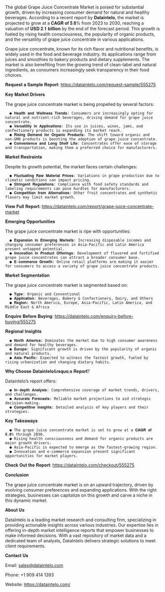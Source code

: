 The global Grape Juice Concentrate Market is poised for substantial growth, driven by increasing consumer demand for natural and healthy beverages. According to a recent report by 𝐃𝐚𝐭𝐚𝐢𝐧𝐭𝐞𝐥𝐨, the market is projected to grow at a 𝐂𝐀𝐆𝐑 𝐨𝐟 𝟓.𝟖% from 2023 to 2030, reaching a valuation of 𝐔𝐒𝐃 𝟐.𝟏 𝐛𝐢𝐥𝐥𝐢𝐨𝐧 by the end of the forecast period. This growth is fueled by rising health consciousness, the popularity of organic products, and the versatility of grape juice concentrate in various applications.

  Grape juice concentrate, known for its rich flavor and nutritional benefits, is widely used in the food and beverage industry. Its applications range from juices and smoothies to bakery products and dietary supplements. The market is also benefiting from the growing trend of clean-label and natural ingredients, as consumers increasingly seek transparency in their food choices.

  𝐑𝐞𝐪𝐮𝐞𝐬𝐭 𝐚 𝐒𝐚𝐦𝐩𝐥𝐞 𝐑𝐞𝐩𝐨𝐫𝐭: https://dataintelo.com/request-sample/555275

  𝐊𝐞𝐲 𝐌𝐚𝐫𝐤𝐞𝐭 𝐃𝐫𝐢𝐯𝐞𝐫𝐬

  The grape juice concentrate market is being propelled by several factors:

  
      ● 𝐇𝐞𝐚𝐥𝐭𝐡 𝐚𝐧𝐝 𝐖𝐞𝐥𝐥𝐧𝐞𝐬𝐬 𝐓𝐫𝐞𝐧𝐝𝐬: Consumers are increasingly opting for natural and nutrient-rich beverages, driving demand for grape juice concentrate. 
      ● 𝐕𝐞𝐫𝐬𝐚𝐭𝐢𝐥𝐢𝐭𝐲 𝐢𝐧 𝐀𝐩𝐩𝐥𝐢𝐜𝐚𝐭𝐢𝐨𝐧𝐬: Its use in juices, wines, jams, and confectionery products is expanding its market reach. 
      ● 𝐑𝐢𝐬𝐢𝐧𝐠 𝐃𝐞𝐦𝐚𝐧𝐝 𝐟𝐨𝐫 𝐎𝐫𝐠𝐚𝐧𝐢𝐜 𝐏𝐫𝐨𝐝𝐮𝐜𝐭𝐬: The shift toward organic and non-GMO products is boosting the adoption of grape juice concentrate. 
      ● 𝐂𝐨𝐧𝐯𝐞𝐧𝐢𝐞𝐧𝐜𝐞 𝐚𝐧𝐝 𝐋𝐨𝐧𝐠 𝐒𝐡𝐞𝐥𝐟 𝐋𝐢𝐟𝐞: Concentrates offer ease of storage and transportation, making them a preferred choice for manufacturers. 
   
  𝐌𝐚𝐫𝐤𝐞𝐭 𝐑𝐞𝐬𝐭𝐫𝐚𝐢𝐧𝐭𝐬

  Despite its growth potential, the market faces certain challenges:

  
      ● 𝐅𝐥𝐮𝐜𝐭𝐮𝐚𝐭𝐢𝐧𝐠 𝐑𝐚𝐰 𝐌𝐚𝐭𝐞𝐫𝐢𝐚𝐥 𝐏𝐫𝐢𝐜𝐞𝐬: Variations in grape production due to climatic conditions can impact pricing. 
      ● 𝐒𝐭𝐫𝐢𝐧𝐠𝐞𝐧𝐭 𝐑𝐞𝐠𝐮𝐥𝐚𝐭𝐢𝐨𝐧𝐬: Compliance with food safety standards and labeling requirements can pose hurdles for manufacturers. 
      ● 𝐂𝐨𝐦𝐩𝐞𝐭𝐢𝐭𝐢𝐨𝐧 𝐟𝐫𝐨𝐦 𝐀𝐥𝐭𝐞𝐫𝐧𝐚𝐭𝐢𝐯𝐞𝐬: Other fruit concentrates and synthetic flavors may limit market growth. 
   
  𝐕𝐢𝐞𝐰 𝐅𝐮𝐥𝐥 𝐑𝐞𝐩𝐨𝐫𝐭: https://dataintelo.com/report/grape-juice-concentrate-market

  𝐄𝐦𝐞𝐫𝐠𝐢𝐧𝐠 𝐎𝐩𝐩𝐨𝐫𝐭𝐮𝐧𝐢𝐭𝐢𝐞𝐬

  The grape juice concentrate market is ripe with opportunities:

  
      ● 𝐄𝐱𝐩𝐚𝐧𝐬𝐢𝐨𝐧 𝐢𝐧 𝐄𝐦𝐞𝐫𝐠𝐢𝐧𝐠 𝐌𝐚𝐫𝐤𝐞𝐭𝐬: Increasing disposable incomes and changing consumer preferences in Asia-Pacific and Latin America present untapped potential. 
      ● 𝐈𝐧𝐧𝐨𝐯𝐚𝐭𝐢𝐨𝐧 𝐢𝐧 𝐏𝐫𝐨𝐝𝐮𝐜𝐭 𝐎𝐟𝐟𝐞𝐫𝐢𝐧𝐠𝐬: Development of flavored and fortified grape juice concentrates can attract a broader consumer base. 
      ● 𝐄-𝐜𝐨𝐦𝐦𝐞𝐫𝐜𝐞 𝐆𝐫𝐨𝐰𝐭𝐡: Online retail platforms are making it easier for consumers to access a variety of grape juice concentrate products. 
   
  𝐌𝐚𝐫𝐤𝐞𝐭 𝐒𝐞𝐠𝐦𝐞𝐧𝐭𝐚𝐭𝐢𝐨𝐧

  The grape juice concentrate market is segmented based on:

  
      ● 𝐓𝐲𝐩𝐞: Organic and Conventional 
      ● 𝐀𝐩𝐩𝐥𝐢𝐜𝐚𝐭𝐢𝐨𝐧: Beverages, Bakery & Confectionery, Dairy, and Others 
      ● 𝐑𝐞𝐠𝐢𝐨𝐧: North America, Europe, Asia-Pacific, Latin America, and Middle East & Africa 
   
  𝐄𝐧𝐪𝐮𝐢𝐫𝐞 𝐁𝐞𝐟𝐨𝐫𝐞 𝐁𝐮𝐲𝐢𝐧𝐠: https://dataintelo.com/enquiry-before-buying/555275

  𝐑𝐞𝐠𝐢𝐨𝐧𝐚𝐥 𝐈𝐧𝐬𝐢𝐠𝐡𝐭𝐬

  
      ● 𝐍𝐨𝐫𝐭𝐡 𝐀𝐦𝐞𝐫𝐢𝐜𝐚: Dominates the market due to high consumer awareness and demand for healthy beverages. 
      ● 𝐄𝐮𝐫𝐨𝐩𝐞: Significant growth is driven by the popularity of organic and natural products. 
      ● 𝐀𝐬𝐢𝐚-𝐏𝐚𝐜𝐢𝐟𝐢𝐜: Expected to witness the fastest growth, fueled by rising urbanization and changing dietary habits. 
   
  𝐖𝐡𝐲 𝐂𝐡𝐨𝐨𝐬𝐞 𝐃𝐚𝐭𝐚𝐢𝐧𝐭𝐞𝐥𝐨&𝐫𝐬𝐪𝐮𝐨;𝐬 𝐑𝐞𝐩𝐨𝐫𝐭?

  Dataintelo’s report offers:

  
      ● 𝐈𝐧-𝐝𝐞𝐩𝐭𝐡 𝐀𝐧𝐚𝐥𝐲𝐬𝐢𝐬: Comprehensive coverage of market trends, drivers, and challenges. 
      ● 𝐀𝐜𝐜𝐮𝐫𝐚𝐭𝐞 𝐅𝐨𝐫𝐞𝐜𝐚𝐬𝐭𝐬: Reliable market projections to aid strategic decision-making. 
      ● 𝐂𝐨𝐦𝐩𝐞𝐭𝐢𝐭𝐢𝐯𝐞 𝐈𝐧𝐬𝐢𝐠𝐡𝐭𝐬: Detailed analysis of key players and their strategies. 
   
  𝐊𝐞𝐲 𝐓𝐚𝐤𝐞𝐚𝐰𝐚𝐲𝐬

  
      ● The grape juice concentrate market is set to grow at a 𝐂𝐀𝐆𝐑 𝐨𝐟 𝟓.𝟖% through 2030. 
      ● Rising health consciousness and demand for organic products are major growth drivers. 
      ● Asia-Pacific is expected to emerge as the fastest-growing region. 
      ● Innovation and e-commerce expansion present significant opportunities for market players. 
   
  𝐂𝐡𝐞𝐜𝐤 𝐎𝐮𝐭 𝐭𝐡𝐞 𝐑𝐞𝐩𝐨𝐫𝐭: https://dataintelo.com/checkout/555275

  𝐂𝐨𝐧𝐜𝐥𝐮𝐬𝐢𝐨𝐧

  The grape juice concentrate market is on an upward trajectory, driven by evolving consumer preferences and expanding applications. With the right strategies, businesses can capitalize on this growth and carve a niche in this dynamic market.

  𝐀𝐛𝐨𝐮𝐭 𝐔𝐬

  DataIntelo is a leading market research and consulting firm, specializing in providing actionable insights across various industries. Our expertise lies in offering in-depth market intelligence reports that empower businesses to make informed decisions. With a vast repository of market data and a dedicated team of analysts, DataIntelo delivers strategic solutions to meet client requirements.

  𝐂𝐨𝐧𝐭𝐚𝐜𝐭 𝐔𝐬

  Email: sales@dataintelo.com
  
 Phone: +1 909 414 1393
 
 Website: https://dataintelo.com/
